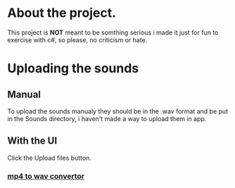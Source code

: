 # About the project.
This project is **NOT** meant to be somthing serious i made it just for fun to exercise with c#, so please, no criticism or hate.

# Uploading the sounds
## Manual
To upload the sounds manualy they should be in the .wav format and be put in the Sounds directory, i haven't made a way to upload them in app.
## With the UI
Click the Upload files button.
### [mp4 to wav convertor](https://cloudconvert.com/)
